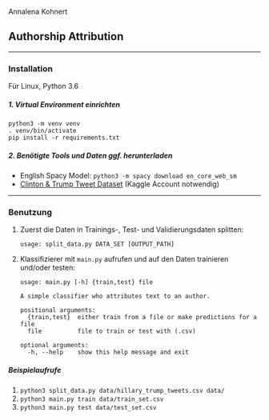 Annalena Kohnert
## **Authorship Attribution**
---
### Installation

Für Linux, Python 3.6


##### 1. Virtual Environment einrichten

````
python3 -m venv venv
. venv/bin/activate
pip install -r requirements.txt
````


##### 2. Benötigte Tools und Daten ggf. herunterladen

* English Spacy Model: ``python3 -m spacy download en_core_web_sm``
* [Clinton & Trump Tweet Dataset](https://www.kaggle.com/benhamner/clinton-trump-tweets) (Kaggle Account notwendig)

---
### Benutzung

1. Zuerst die Daten in Trainings-, Test- und Validierungsdaten splitten:
    ```
    usage: split_data.py DATA_SET [OUTPUT_PATH]
    ```

2. Klassifizierer mit ``main.py`` aufrufen und auf den Daten trainieren und/oder testen:

    ```
    usage: main.py [-h] {train,test} file

    A simple classifier who attributes text to an author.

    positional arguments:
      {train,test}  either train from a file or make predictions for a file
      file          file to train or test with (.csv)

    optional arguments:
      -h, --help    show this help message and exit
    ```


##### Beispielaufrufe

1. ``python3 split_data.py data/hillary_trump_tweets.csv data/``
2. ``python3 main.py train data/train_set.csv``
2. ``python3 main.py test data/test_set.csv``
